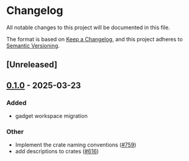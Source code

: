# Changelog

All notable changes to this project will be documented in this file.

The format is based on [Keep a Changelog](https://keepachangelog.com/en/1.0.0/),
and this project adheres to [Semantic Versioning](https://semver.org/spec/v2.0.0.html).

## [Unreleased]

## [0.1.0](https://github.com/tangle-network/blueprint/releases/tag/blueprint-crypto-hashing-v0.1.0) - 2025-03-23

### Added

- gadget workspace migration

### Other

- Implement the crate naming conventions ([#759](https://github.com/tangle-network/blueprint/pull/759))
- add descriptions to crates ([#616](https://github.com/tangle-network/blueprint/pull/616))
